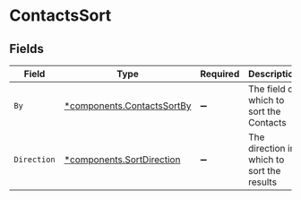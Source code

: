 # ContactsSort


## Fields

| Field                                                                   | Type                                                                    | Required                                                                | Description                                                             | Example                                                                 |
| ----------------------------------------------------------------------- | ----------------------------------------------------------------------- | ----------------------------------------------------------------------- | ----------------------------------------------------------------------- | ----------------------------------------------------------------------- |
| `By`                                                                    | [*components.ContactsSortBy](../../models/components/contactssortby.md) | :heavy_minus_sign:                                                      | The field on which to sort the Contacts                                 | created_at                                                              |
| `Direction`                                                             | [*components.SortDirection](../../models/components/sortdirection.md)   | :heavy_minus_sign:                                                      | The direction in which to sort the results                              |                                                                         |